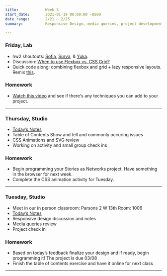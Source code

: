 ```yaml
---
title:            Week 5
start_date:       2021-01-19 00:00:00 -0500
date_range:       2/21 – 2/25
summary:          Responsive Design, media queries, project development

---
```


### Friday, Lab

- hw2 shoutouts: [Sofia](https://sants632.github.io/exercises/poster/), [Surya](https://pands212.github.io/exercises/poster-in-class/index.html), & [Yuka](https://pands212.github.io/exercises/poster-in-class/index.html).
- Discussion: [When to use Flexbox vs. CSS Grid?](https://www.youtube.com/watch?v=hs3piaN4b5I&t=86s) 
- Quick code along: combining flexbox and grid + lazy responsive layouts. Remix [this](https://glitch.com/~ci-responsive-grid).

### Homework
- [Watch this video](https://www.youtube.com/watch?v=-hmOZU7Zk10) and see if there's any techniques you can add to your project.

---


### Thursday, Studio

- [Today&rsquo;s Notes](https://paper.dropbox.com/doc/Parsons-S22-Table-of-Contents-Show-and-Tell-CSS-Animations-and-SVG-Review--BchnLm37kh6TzGa8WcTpsxhKAQ-OglZPWlUBwZGJY7mwTZbH)
- Table of Contents Show and tell and commonly occuring issues
- CSS Animations and SVG review
- Working on activity and small group check ins

### Homework
- Begin programming your Stories as Networks project. Have something in the browser for next week.
- Complete the CSS animation activity for Tuesday.


---


### Tuesday, Studio

- Meet in our in person classroom: Parsons 2 W 13th
 Room: 1006
- [Today&rsquo;s Notes](https://paper.dropbox.com/doc/Parsons-CIS22-Week-5a-Responsive-Design--BcXmcdwoOMiAGAVY4ZpzC3x0AQ-JRInZOBOsAKHlt4omU8rh)
- Responsive design discussion and notes
- Media queries review
- Project check in

### Homework
- Based on today&rsquo;s feedback finalize your design and if ready, begin programming it! The project is due 03/08
- Finish the table of contents exercise and have it online for next class

---